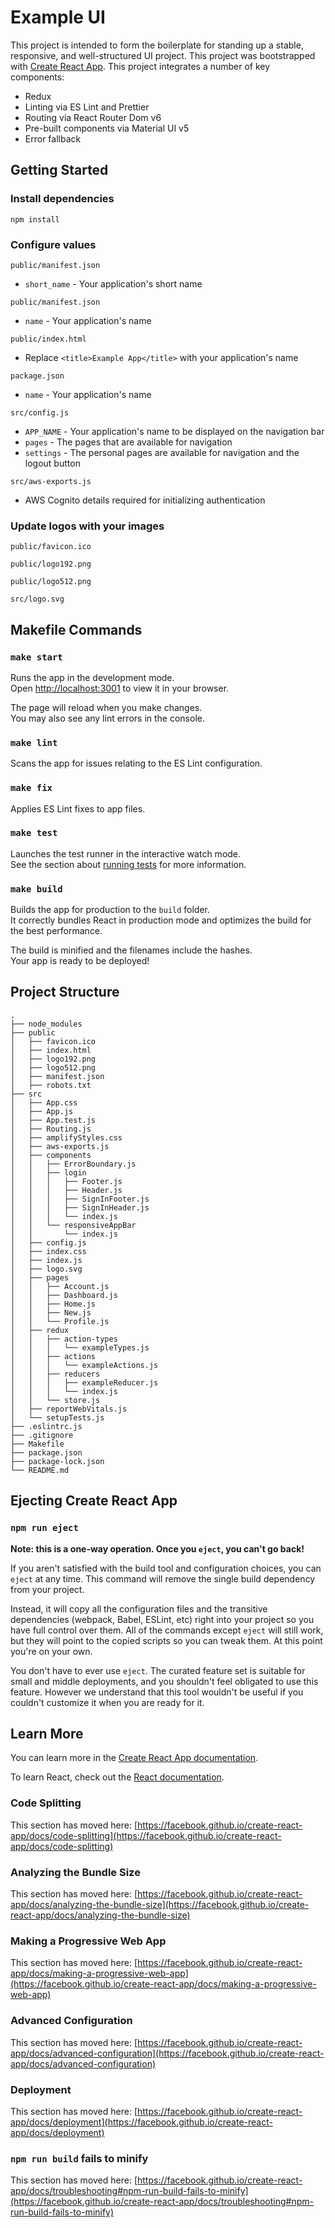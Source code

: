 # Example UI

This project is intended to form the boilerplate for standing up a stable, responsive, and well-structured UI project. 
This project was bootstrapped with [Create React App](https://github.com/facebook/create-react-app).
This project integrates a number of key components:
- Redux
- Linting via ES Lint and Prettier
- Routing via React Router Dom v6
- Pre-built components via Material UI v5
- Error fallback

## Getting Started
### Install dependencies
`npm install`
### Configure values
`public/manifest.json`
- `short_name` - Your application's short name

`public/manifest.json`
- `name` - Your application's name

`public/index.html`
- Replace `<title>Example App</title>` with your application's name

`package.json`
- `name` - Your application's name

`src/config.js`
- `APP_NAME` - Your application's name to be displayed on the navigation bar
- `pages` - The pages that are available for navigation
- `settings` - The personal pages are available for navigation and the logout button

`src/aws-exports.js`
- AWS Cognito details required for initializing authentication 

### Update logos with your images
`public/favicon.ico`

`public/logo192.png`

`public/logo512.png`

`src/logo.svg`


## Makefile Commands
### `make start`

Runs the app in the development mode.\
Open [http://localhost:3001](http://localhost:3001) to view it in your browser.

The page will reload when you make changes.\
You may also see any lint errors in the console.

### `make lint`

Scans the app for issues relating to the ES Lint configuration.

### `make fix`

Applies ES Lint fixes to app files.

### `make test`

Launches the test runner in the interactive watch mode.\
See the section about [running tests](https://facebook.github.io/create-react-app/docs/running-tests) for more
information.

### `make build`

Builds the app for production to the `build` folder.\
It correctly bundles React in production mode and optimizes the build for the best performance.

The build is minified and the filenames include the hashes.\
Your app is ready to be deployed!

## Project Structure
```angular2html
.
├── node_modules
├── public
│   ├── favicon.ico
│   ├── index.html
│   ├── logo192.png
│   ├── logo512.png
│   ├── manifest.json
│   ├── robots.txt
├── src
│   ├── App.css
│   ├── App.js
│   ├── App.test.js
│   ├── Routing.js
│   ├── amplifyStyles.css
│   ├── aws-exports.js
│   ├── components
│   │   ├── ErrorBoundary.js
│   │   ├── login
│   │   │   ├── Footer.js
│   │   │   ├── Header.js
│   │   │   ├── SignInFooter.js
│   │   │   ├── SignInHeader.js
│   │   │   └── index.js
│   │   └── responsiveAppBar
│   │       └── index.js
│   ├── config.js
│   ├── index.css
│   ├── index.js
│   ├── logo.svg
│   ├── pages
│   │   ├── Account.js
│   │   ├── Dashboard.js
│   │   ├── Home.js
│   │   ├── New.js
│   │   └── Profile.js
│   ├── redux
│   │   ├── action-types
│   │   │   └── exampleTypes.js
│   │   ├── actions
│   │   │   └── exampleActions.js
│   │   ├── reducers
│   │   │   ├── exampleReducer.js
│   │   │   └── index.js
│   │   └── store.js
│   ├── reportWebVitals.js
│   └── setupTests.js
├── .eslintrc.js
├── .gitignore
├── Makefile
├── package.json
├── package-lock.json
└── README.md
```

## Ejecting Create React App
### `npm run eject`

**Note: this is a one-way operation. Once you `eject`, you can't go back!**

If you aren't satisfied with the build tool and configuration choices, you can `eject` at any time. This command will
remove the single build dependency from your project.

Instead, it will copy all the configuration files and the transitive dependencies (webpack, Babel, ESLint, etc) right
into your project so you have full control over them. All of the commands except `eject` will still work, but they will
point to the copied scripts so you can tweak them. At this point you're on your own.

You don't have to ever use `eject`. The curated feature set is suitable for small and middle deployments, and you
shouldn't feel obligated to use this feature. However we understand that this tool wouldn't be useful if you couldn't
customize it when you are ready for it.

## Learn More

You can learn more in
the [Create React App documentation](https://facebook.github.io/create-react-app/docs/getting-started).

To learn React, check out the [React documentation](https://reactjs.org/).

### Code Splitting

This section has moved
here: [https://facebook.github.io/create-react-app/docs/code-splitting](https://facebook.github.io/create-react-app/docs/code-splitting)

### Analyzing the Bundle Size

This section has moved
here: [https://facebook.github.io/create-react-app/docs/analyzing-the-bundle-size](https://facebook.github.io/create-react-app/docs/analyzing-the-bundle-size)

### Making a Progressive Web App

This section has moved
here: [https://facebook.github.io/create-react-app/docs/making-a-progressive-web-app](https://facebook.github.io/create-react-app/docs/making-a-progressive-web-app)

### Advanced Configuration

This section has moved
here: [https://facebook.github.io/create-react-app/docs/advanced-configuration](https://facebook.github.io/create-react-app/docs/advanced-configuration)

### Deployment

This section has moved
here: [https://facebook.github.io/create-react-app/docs/deployment](https://facebook.github.io/create-react-app/docs/deployment)

### `npm run build` fails to minify

This section has moved
here: [https://facebook.github.io/create-react-app/docs/troubleshooting#npm-run-build-fails-to-minify](https://facebook.github.io/create-react-app/docs/troubleshooting#npm-run-build-fails-to-minify)
